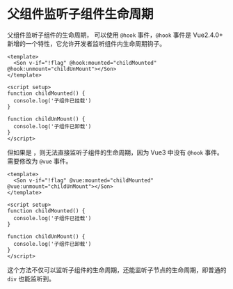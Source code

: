 # 父组件监听子组件生命周期

父组件监听子组件的生命周期， <SpecialWords text="Vue2" /> 可以使用 `@hook` 事件，`@hook` 事件是 Vue2.4.0+ 新增的一个特性，它允许开发者监听组件内生命周期钩子。

```vue
<template>
  <Son v-if="!flag" @hook:mounted="childMounted" @hook:unmount="childUnMount"></Son>
</template>

<script setup>
function childMounted() {
  console.log('子组件已挂载')
}

function childUnMount() {
  console.log('子组件已卸载')
}
</script>
```

但如果是 <SpecialWords text="Vue3" />，则无法直接监听子组件的生命周期，因为 Vue3 中没有 `@hook` 事件。需要修改为 `@vue` 事件。

```vue
<template>
  <Son v-if="!flag" @vue:mounted="childMounted" @vue:unmount="childUnMount"></Son>
</template>

<script setup>
function childMounted() {
  console.log('子组件已挂载')
}

function childUnMount() {
  console.log('子组件已卸载')
}
</script>
```

这个方法不仅可以监听子组件的生命周期，还能监听子节点的生命周期，即普通的 `div` 也能监听到。